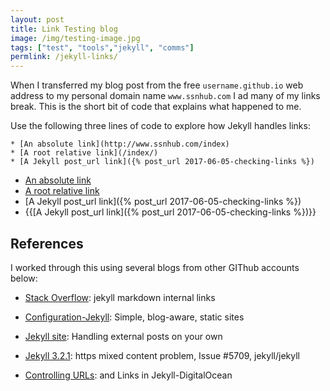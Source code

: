 ```yaml
---
layout: post
title: Link Testing blog
image: /img/testing-image.jpg
tags: ["test", "tools","jekyll", "comms"]
permlink: /jekyll-links/
---
```


When I transferred my blog post from the free `username.github.io` web address to my personal domain name `www.ssnhub.com` I ad many of my links break. This is the short bit of code that explains what happened to me.

Use the following three lines of code to explore how Jekyll handles links:

```{}
* [An absolute link](http://www.ssnhub.com/index)
* [A root relative link](/index/)
* [A Jekyll post_url link]({% post_url 2017-06-05-checking-links %})
```

* [An absolute link](http://www.ssnhub.com/index)
* [A root relative link](/index/)
* [A Jekyll post_url link]({% post_url 2017-06-05-checking-links %})
* {{[A Jekyll post_url link]({% post_url 2017-06-05-checking-links %})}}

## References

I worked through this using several blogs from other GIThub accounts below:

- [Stack Overflow](https://stackoverflow.com/questions/4629675/jekyll-markdown-internal-links): jekyll markdown internal links

- [Configuration-Jekyll](https://jekyllrb.com/docs/configuration/): Simple, blog-aware, static sites

- [Jekyll site](https://www.chenhuijing.com/blog/handling-articles-on-external-sites/): Handling external posts on your own 

- [Jekyll 3.2.1](https://github.com/jekyll/jekyll/issues/5709): https mixed content problem, Issue #5709, jekyll/jekyll
- [Controlling URLs](https://www.digitalocean.com/community/tutorials/controlling-urls-and-links-in-jekyll): and Links in Jekyll-DigitalOcean
